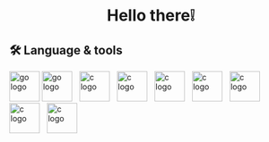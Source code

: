 <h1 align="center">Hello there❕</h1>

## 🛠️ Language & tools
<div align="left">
  <img src="https://cdn.jsdelivr.net/gh/devicons/devicon/icons/java/java-original-wordmark.svg" height="54" alt="go logo">
  <img src="https://cdn.jsdelivr.net/gh/devicons/devicon/icons/rust/rust-original.svg" height="54" alt="go logo">
  <img width="9"><img src="https://cdn.jsdelivr.net/gh/devicons/devicon/icons/javascript/javascript-original.svg" height="54" alt="c logo">
  <img width="9"><img src="https://cdn.jsdelivr.net/gh/devicons/devicon/icons/docker/docker-original-wordmark.svg" height="54" alt="c logo">
  <img width="9"><img src="https://cdn.jsdelivr.net/gh/devicons/devicon/icons/css3/css3-plain-wordmark.svg" height="54" alt="c logo">
  <img width="9"><img src="https://cdn.jsdelivr.net/gh/devicons/devicon/icons/html5/html5-plain-wordmark.svg" height="54" alt="c logo">
  <img width="9"><img src="https://cdn.jsdelivr.net/gh/devicons/devicon/icons/go/go-original.svg" height="54" alt="c logo">
  <img width="9"><img src="https://cdn.jsdelivr.net/gh/devicons/devicon/icons/cplusplus/cplusplus-plain.svg" height="54" alt="c logo">
  <img width="9"><img src="https://cdn.jsdelivr.net/gh/devicons/devicon/icons/c/c-line.svg" height="54" alt="c logo">
</div>
